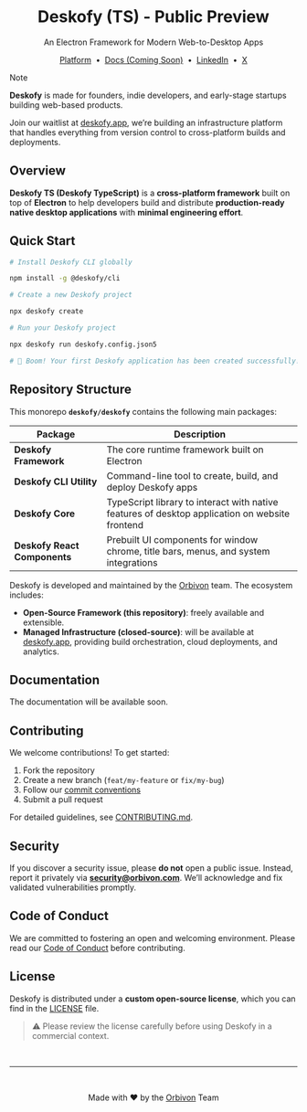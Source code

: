 <h1 align="center">Deskofy (TS) - Public Preview</h1>

<p align="center">An Electron Framework for Modern Web-to-Desktop Apps</p>

<p align="center">
    <a href="https://deskofy.com" target="_blank">Platform</a>
    &nbsp;•&nbsp;
    <a href="#" target="_blank">Docs (Coming Soon)</a>
    &nbsp;•&nbsp;
    <a href="linkedin.com/company/deskofy" target="_blank">LinkedIn</a>
    &nbsp;•&nbsp;
    <a href="https://x.com/DeskofyHQ" target="_blank">X</a>
</p>

> [!NOTE]
>
> **Deskofy** is made for founders, indie developers, and early-stage startups building web-based products.
>
> Join our waitlist at [deskofy.app](https://deskofy.app?utm_source=deskofy-repository), we’re building an infrastructure platform that handles everything from version control to cross-platform builds and deployments.

## Overview

**Deskofy TS (Deskofy TypeScript)** is a **cross-platform framework** built on top of **Electron** to help developers build and distribute **production-ready native desktop applications** with **minimal engineering effort**.

## Quick Start

```bash
# Install Deskofy CLI globally

npm install -g @deskofy/cli

# Create a new Deskofy project

npx deskofy create

# Run your Deskofy project

npx deskofy run deskofy.config.json5

# 🎉 Boom! Your first Deskofy application has been created successfully!
```

## Repository Structure

This monorepo **`deskofy/deskofy`** contains the following main packages:

| Package                      | Description                                                                                    |
| ---------------------------- | ---------------------------------------------------------------------------------------------- |
| **Deskofy Framework**        | The core runtime framework built on Electron                                                   |
| **Deskofy CLI Utility**      | Command-line tool to create, build, and deploy Deskofy apps                                    |
| **Deskofy Core**             | TypeScript library to interact with native features of desktop application on website frontend |
| **Deskofy React Components** | Prebuilt UI components for window chrome, title bars, menus, and system integrations           |

Deskofy is developed and maintained by the [Orbivon](https://orbivon.com?utm_source=deskofy-repository) team.
The ecosystem includes:

- **Open-Source Framework (this repository)**: freely available and extensible.
- **Managed Infrastructure (closed-source)**: will be available at [deskofy.app](https://deskofy.app?utm_source=deskofy-repository), providing build orchestration, cloud deployments, and analytics.

## Documentation

The documentation will be available soon.

## Contributing

We welcome contributions! To get started:

1. Fork the repository
2. Create a new branch (`feat/my-feature` or `fix/my-bug`)
3. Follow our [commit conventions](./CONTRIBUTING.md)
4. Submit a pull request

For detailed guidelines, see [CONTRIBUTING.md](./CONTRIBUTING.md).

## Security

If you discover a security issue, please **do not** open a public issue.
Instead, report it privately via **[security@orbivon.com](mailto:security@orbivon.com)**.
We’ll acknowledge and fix validated vulnerabilities promptly.

## Code of Conduct

We are committed to fostering an open and welcoming environment.
Please read our [Code of Conduct](./CODE_OF_CONDUCT.md) before contributing.

## License

Deskofy is distributed under a **custom open-source license**,
which you can find in the [LICENSE](https://github.com/deskofy/deskofy?tab=License-1-ov-file) file.

> ⚠️ Please review the license carefully before using Deskofy in a commercial context.

<br />

---

<br />

<p align="center">Made with ❤️ by the <a href="https://orbivon.com?utm_source=deskofy-repository">Orbivon</a> Team</p>
